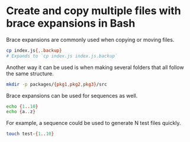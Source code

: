 # Create and copy multiple files with brace expansions in Bash

Brace expansions are commonly used when copying or moving files.
```bash
cp index.js{,.backup}
# Expands to `cp index.js index.js.backup`
```

Another way it can be used is when making several folders that all follow the same structure.
```bash
mkdir -p packages/{pkg1,pkg2,pkg3}/src
```

Brace expansions can be used for sequences as well.
```bash
echo {1..10}
echo {a..z}
```

For example, a sequence could be used to generate N test files quickly.
```bash
touch test-{1..10}
```
